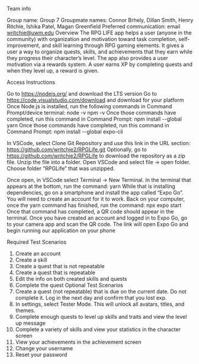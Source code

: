 Team info

Group name: Group 7
Groupmate names: Connor Brhely, Dillan Smith, Henry Ritchie, Ishika Patel, Magan Greenfield
Preferred communication: email writchie@uwm.edu
Overview
The RPG LIFE app helps a user (anyone in the community) with organization and motivation toward task completion, self-improvement, and skill learning through RPG gaming elements.  It gives a user a way to organize quests, skills, and achievements that they earn while they progress their character’s level.  The app also provides a user motivation via a rewards system.  A user earns XP by completing quests and when they level up, a reward is given.

Access Instructions

Go to https://nodejs.org/ and download the LTS version 
Go to https://code.visualstudio.com/download and download for your platform
Once Node.js is installed, run the following commands in Command Prompt/device terminal:
node -v
npm -v
Once those commands have completed, run this command in Command Prompt:
npm install --global yarn
Once those commands have completed, run this command in Command Prompt:
npm install --global expo-cli

In VSCode, select Clone Git Repository and use this link in the URL section:
https://github.com/writchie2/RPGLife.git 
Optionally, go to https://github.com/writchie2/RPGLife to download the repository as a zip file. Unzip the file into a folder. Open VSCode and select file -> open folder. Choose folder “RPGLife” that was unzipped. 

Once open, in VSCode select Terminal -> New Terminal. 
In the terminal that appears at the bottom, run the command:
yarn
While that is installing dependencies, go on a smartphone and install the app called “Expo Go”. You will need to create an account for it to work. 
Back on your computer, once the yarn command has finished, run the command: 
npx expo start
Once that command has completed, a QR code should appear in the terminal. Once you have created an account and logged in to Expo Go, go to your camera app and scan the QR code. The link will open Expo Go and begin running our application on your phone

Required Test Scenarios
1.	Create an account
2.	Create a skill
3.	Create a quest that is not repeatable
4.	Create a quest that is repeatable
5.	Edit the info on both created skills and quests
6.	Complete the quest 
Optional Test Scenarios
1.	Create a quest (not repeatable) that is due on the current date. Do not complete it. Log in the next day and confirm that you lost exp. 
2.	In settings, select Tester Mode. This will unlock all avatars, titles, and themes. 
3.	Complete enough quests to level up skills and traits and view the level up message
4.	Complete a variety of skills and view your statistics in the character screen 
5.	View your achievements in the achievement screen 
6.	Change your username
7.	Reset your password


